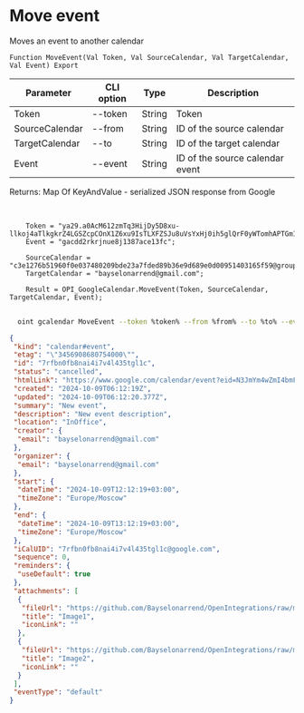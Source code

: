 ﻿---
sidebar_position: 5
---

# Move event
 Moves an event to another calendar



`Function MoveEvent(Val Token, Val SourceCalendar, Val TargetCalendar, Val Event) Export`

  | Parameter | CLI option | Type | Description |
  |-|-|-|-|
  | Token | --token | String | Token |
  | SourceCalendar | --from | String | ID of the source calendar |
  | TargetCalendar | --to | String | ID of the target calendar |
  | Event | --event | String | ID of the source calendar event |

  
  Returns:  Map Of KeyAndValue - serialized JSON response from Google

<br/>




```bsl title="Code example"
    Token = "ya29.a0AcM612zmTq3HijDy5D8xu-llkoj4aTlkgkrZ4LGSZcpCOnX1Z6xu9IsTLXFZSJu8uVsYxHj0ih5glQrF0yWTomhAPTGm1M9Kk7ZvYIwpm...";
    Event = "gacdd2rkrjnue8j1387ace13fc";

    SourceCalendar = "c3e1276b51960f0e037480209bde23a7fded89b36e9d689e0d00951403165f59@group.calendar.google.com";
    TargetCalendar = "bayselonarrend@gmail.com";

    Result = OPI_GoogleCalendar.MoveEvent(Token, SourceCalendar, TargetCalendar, Event);
```



```sh title="CLI command example"
    
  oint gcalendar MoveEvent --token %token% --from %from% --to %to% --event %event%

```

```json title="Result"
{
 "kind": "calendar#event",
 "etag": "\"3456908680754000\"",
 "id": "7rfbn0fb8nai4i7v4l435tgl1c",
 "status": "cancelled",
 "htmlLink": "https://www.google.com/calendar/event?eid=N3JmYm4wZmI4bmFpNGk3djRsNDM1dGdsMWMgNjA2MTNkNTNjNDY3MGFiZGNlZWMzZTc2OTNjYTQ3NWIwZTg4ZGMxNjc4ZGI3MjEwNTIxMzU2YjQ5NDBhNjE0OEBn",
 "created": "2024-10-09T06:12:19Z",
 "updated": "2024-10-09T06:12:20.377Z",
 "summary": "New event",
 "description": "New event description",
 "location": "InOffice",
 "creator": {
  "email": "bayselonarrend@gmail.com"
 },
 "organizer": {
  "email": "bayselonarrend@gmail.com"
 },
 "start": {
  "dateTime": "2024-10-09T12:12:19+03:00",
  "timeZone": "Europe/Moscow"
 },
 "end": {
  "dateTime": "2024-10-09T13:12:19+03:00",
  "timeZone": "Europe/Moscow"
 },
 "iCalUID": "7rfbn0fb8nai4i7v4l435tgl1c@google.com",
 "sequence": 0,
 "reminders": {
  "useDefault": true
 },
 "attachments": [
  {
   "fileUrl": "https://github.com/Bayselonarrend/OpenIntegrations/raw/main/service/test_data/picture.jpg",
   "title": "Image1",
   "iconLink": ""
  },
  {
   "fileUrl": "https://github.com/Bayselonarrend/OpenIntegrations/raw/main/service/test_data/picture2.jpg",
   "title": "Image2",
   "iconLink": ""
  }
 ],
 "eventType": "default"
}
```
